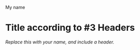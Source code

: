 My name 

# Title according to #3 Headers
###### Replace this with your name, and include a header.

